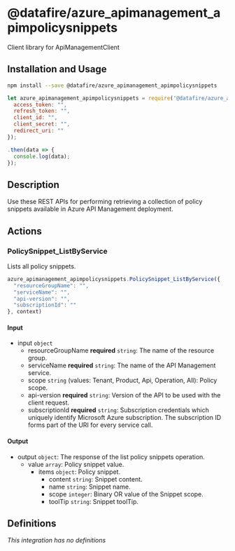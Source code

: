 # @datafire/azure_apimanagement_apimpolicysnippets

Client library for ApiManagementClient

## Installation and Usage
```bash
npm install --save @datafire/azure_apimanagement_apimpolicysnippets
```
```js
let azure_apimanagement_apimpolicysnippets = require('@datafire/azure_apimanagement_apimpolicysnippets').create({
  access_token: "",
  refresh_token: "",
  client_id: "",
  client_secret: "",
  redirect_uri: ""
});

.then(data => {
  console.log(data);
});
```

## Description

Use these REST APIs for performing retrieving a collection of policy snippets available in Azure API Management deployment.

## Actions

### PolicySnippet_ListByService
Lists all policy snippets.


```js
azure_apimanagement_apimpolicysnippets.PolicySnippet_ListByService({
  "resourceGroupName": "",
  "serviceName": "",
  "api-version": "",
  "subscriptionId": ""
}, context)
```

#### Input
* input `object`
  * resourceGroupName **required** `string`: The name of the resource group.
  * serviceName **required** `string`: The name of the API Management service.
  * scope `string` (values: Tenant, Product, Api, Operation, All): Policy scope.
  * api-version **required** `string`: Version of the API to be used with the client request.
  * subscriptionId **required** `string`: Subscription credentials which uniquely identify Microsoft Azure subscription. The subscription ID forms part of the URI for every service call.

#### Output
* output `object`: The response of the list policy snippets operation.
  * value `array`: Policy snippet value.
    * items `object`: Policy snippet.
      * content `string`: Snippet content.
      * name `string`: Snippet name.
      * scope `integer`: Binary OR value of the Snippet scope.
      * toolTip `string`: Snippet toolTip.



## Definitions

*This integration has no definitions*
